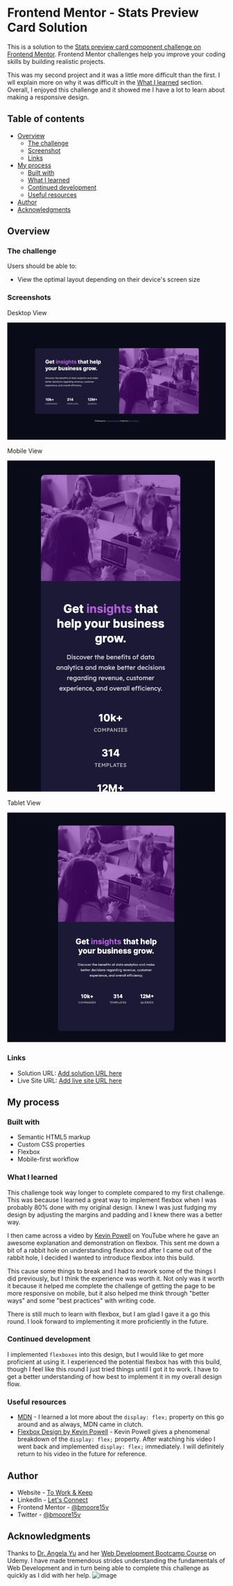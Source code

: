 # Frontend Mentor - Stats Preview Card Solution

This is a solution to the [Stats preview card component challenge on Frontend Mentor](https://www.frontendmentor.io/challenges/stats-preview-card-component-8JqbgoU62). Frontend Mentor challenges help you improve your coding skills by building realistic projects.

This was my second project and it was a little more difficult than the first. I wll explain more on why it was difficult in the [What I learned](#what-i-learned) section. Overall, I enjoyed this challenge and it showed me I have a lot to learn about making a responsive design.

## Table of contents

- [Overview](#overview)
  - [The challenge](#the-challenge)
  - [Screenshot](#screenshot)
  - [Links](#links)
- [My process](#my-process)
  - [Built with](#built-with)
  - [What I learned](#what-i-learned)
  - [Continued development](#continued-development)
  - [Useful resources](#useful-resources)
- [Author](#author)
- [Acknowledgments](#acknowledgments)

## Overview

### The challenge

Users should be able to:

- View the optimal layout depending on their device's screen size

### Screenshots

Desktop View

![](./design/my-images/desktop_view.png)

Mobile View

![](./design/my-images/mobile_view.png)

Tablet View

![](./design/my-images/tablet_view.png)

### Links

- Solution URL: [Add solution URL here](https://www.frontendmentor.io/solutions/order-summary-site-using-html-and-custom-css-yiy85qpwR)
- Live Site URL: [Add live site URL here](https://bmoore15v.github.io/FM-OrderSummaryChallenge/)

## My process

### Built with

- Semantic HTML5 markup
- Custom CSS properties
- Flexbox
- Mobile-first workflow

### What I learned

This challenge took way longer to complete compared to my first challenge. This was because I learned a great way to implement flexbox when I was probably 80% done with my original design. I knew I was just fudging my design by adjusting the margins and padding and I knew there was a better way.

I then came across a video by [Kevin Powell](https://www.youtube.com/watch?v=vQAvjof1oe4) on YouTube where he gave an awesome explanation and demonstration on flexbox. This sent me down a bit of a rabbit hole on understanding flexbox and after I came out of the rabbit hole, I decided I wanted to introduce flexbox into this build.

This cause some things to break and I had to rework some of the things I did previously, but I think the experience was worth it. Not only was it worth it because it helped me complete the challenge of getting the page to be more responsive on mobile, but it also helped me think through "better ways" and some "best practices" with writing code.

There is still much to learn with flexbox, but I am glad I gave it a go this round. I look forward to implementing it more proficiently in the future.

### Continued development

I implemented `flexboxes` into this design, but I would like to get more proficient at using it. I experienced the potential flexbox has with this build, though I feel like this round I just tried things until I got it to work. I have to get a better understanding of how best to implement it in my overall design flow.

### Useful resources

- [MDN](https://developer.mozilla.org/en-US/) - I learned a lot more about the `display: flex;` property on this go around and as always, MDN came in clutch.
- [Flexbox Design by Kevin Powell](https://www.youtube.com/watch?v=vQAvjof1oe4) - Kevin Powell gives a phenomenal breakdown of the `display: flex;` property. After watching his video I went back and implemented `display: flex;` immediately. I will definitely return to his video in the future for reference.

## Author

- Website - [To Work & Keep](https://www.toworkandkeep.com)
- LinkedIn - [Let's Connect](https://www.linkedin.com/in/bmoore15v/)
- Frontend Mentor - [@bmoore15v](https://www.frontendmentor.io/profile/bmoore15v)
- Twitter - [@bmoore15v](https://www.twitter.com/bmoore15v)

## Acknowledgments

Thanks to [Dr. Angela Yu](https://www.udemy.com/user/4b4368a3-b5c8-4529-aa65-2056ec31f37e/) and her [Web Development Bootcamp Course](https://www.udemy.com/course/the-complete-web-development-bootcamp/) on Udemy. I have made tremendous strides understanding the fundamentals of Web Development and in turn being able to complete this challenge as quickly as I did with her help.
![image](https://user-images.githubusercontent.com/79961035/131792014-7ec05186-af15-43f0-b76c-46ca554f249f.png)
